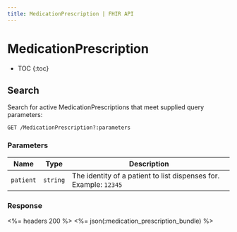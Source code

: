 ```yaml
---
title: MedicationPrescription | FHIR API
---
```


# MedicationPrescription

* TOC
{:toc}

## Search

Search for active MedicationPrescriptions that meet supplied query parameters:

    GET /MedicationPrescription?:parameters

### Parameters

Name | Type | Description
-----|------|--------------
`patient`|`string`| The identity of a patient to list dispenses for. Example: `12345`

### Response

<%= headers 200 %>
<%= json(:medication_prescription_bundle) %>